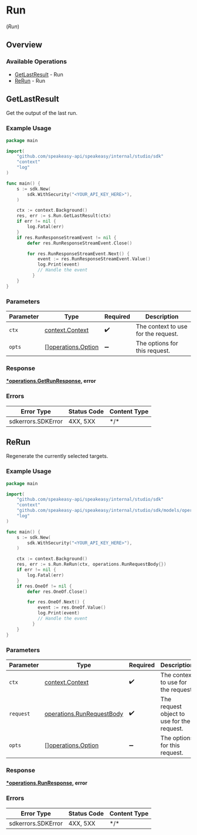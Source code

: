 # Run
(*Run*)

## Overview

### Available Operations

* [GetLastResult](#getlastresult) - Run
* [ReRun](#rerun) - Run

## GetLastResult

Get the output of the last run.

### Example Usage

```go
package main

import(
	"github.com/speakeasy-api/speakeasy/internal/studio/sdk"
	"context"
	"log"
)

func main() {
    s := sdk.New(
        sdk.WithSecurity("<YOUR_API_KEY_HERE>"),
    )

    ctx := context.Background()
    res, err := s.Run.GetLastResult(ctx)
    if err != nil {
        log.Fatal(err)
    }
    if res.RunResponseStreamEvent != nil {
        defer res.RunResponseStreamEvent.Close()

        for res.RunResponseStreamEvent.Next() {
            event := res.RunResponseStreamEvent.Value()
            log.Print(event)
            // Handle the event
	      }
    }
}
```

### Parameters

| Parameter                                                | Type                                                     | Required                                                 | Description                                              |
| -------------------------------------------------------- | -------------------------------------------------------- | -------------------------------------------------------- | -------------------------------------------------------- |
| `ctx`                                                    | [context.Context](https://pkg.go.dev/context#Context)    | :heavy_check_mark:                                       | The context to use for the request.                      |
| `opts`                                                   | [][operations.Option](../../models/operations/option.md) | :heavy_minus_sign:                                       | The options for this request.                            |

### Response

**[*operations.GetRunResponse](../../models/operations/getrunresponse.md), error**

### Errors

| Error Type         | Status Code        | Content Type       |
| ------------------ | ------------------ | ------------------ |
| sdkerrors.SDKError | 4XX, 5XX           | \*/\*              |

## ReRun

Regenerate the currently selected targets.

### Example Usage

```go
package main

import(
	"github.com/speakeasy-api/speakeasy/internal/studio/sdk"
	"context"
	"github.com/speakeasy-api/speakeasy/internal/studio/sdk/models/operations"
	"log"
)

func main() {
    s := sdk.New(
        sdk.WithSecurity("<YOUR_API_KEY_HERE>"),
    )

    ctx := context.Background()
    res, err := s.Run.ReRun(ctx, operations.RunRequestBody{})
    if err != nil {
        log.Fatal(err)
    }
    if res.OneOf != nil {
        defer res.OneOf.Close()

        for res.OneOf.Next() {
            event := res.OneOf.Value()
            log.Print(event)
            // Handle the event
	      }
    }
}
```

### Parameters

| Parameter                                                              | Type                                                                   | Required                                                               | Description                                                            |
| ---------------------------------------------------------------------- | ---------------------------------------------------------------------- | ---------------------------------------------------------------------- | ---------------------------------------------------------------------- |
| `ctx`                                                                  | [context.Context](https://pkg.go.dev/context#Context)                  | :heavy_check_mark:                                                     | The context to use for the request.                                    |
| `request`                                                              | [operations.RunRequestBody](../../models/operations/runrequestbody.md) | :heavy_check_mark:                                                     | The request object to use for the request.                             |
| `opts`                                                                 | [][operations.Option](../../models/operations/option.md)               | :heavy_minus_sign:                                                     | The options for this request.                                          |

### Response

**[*operations.RunResponse](../../models/operations/runresponse.md), error**

### Errors

| Error Type         | Status Code        | Content Type       |
| ------------------ | ------------------ | ------------------ |
| sdkerrors.SDKError | 4XX, 5XX           | \*/\*              |